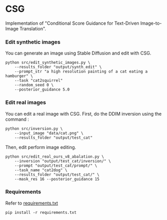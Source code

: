 # CSG

Implementation of "Conditional Score Guidance for Text-Driven Image-to-Image Translation".

### Edit synthetic images

You can generate an image using Stable Diffusion and edit with CSG.

```
python src/edit_synthetic_images.py \
    --results_folder "output/synth_edit" \
    --prompt_str "a high resolution painting of a cat eating a hamburger" \
    --task "cat2squirrel" 
    --random_seed 0 \
    --posterior_guidance 5.0
```

### Edit real images

You can edit a real image with CSG. First, do the DDIM inversion using the command :

```
python src/inversion.py \
    --input_image "data/cat.png" \
    --results_folder "output/test_cat"
```

Then, edit perform image editing.

```
python src/edit_real_ours_v8_abalation.py \
    --inversion "output/test_cat/inversion/" \
    --prompt "output/test_cat/prompt/" \
    --task_name "cat2dog" \
    --results_folder "output/test_cat/" \
    --mask_res 16 --posterior_guidance 15
```

### Requirements

Refer to [requirements.txt](https://github.com/frogyunmax/CSG/blob/main/requirements.txt)

```
pip install -r requirements.txt
```
